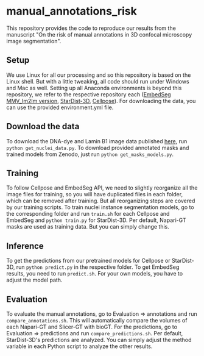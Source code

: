 # manual_annotations_risk

This repository provides the code to reproduce our results from the manuscript "On the risk of manual annotations in 3D confocal microscopy image segmentation".

## Setup

We use Linux for all our processing and so this repository is based on the Linux shell. But with a little tweaking, all code should run under Windows and Mac as well. Setting up all Anaconda environments is beyond this repository, we refer to the respective repository each ([EmbedSeg MMV_Im2Im version](compare_predictions.sh), [StarDist-3D](compare_predictions.sh), [Cellpose](compare_predictions.sh)). For downloading the data, you can use the provided environment.yml file. 

## Download the data

To download the DNA-dye and Lamin B1 image data published [here](https://www.nature.com/articles/s41586-022-05563-7), run `python get_nuclei_data.py`. To download provided annotated masks and trained models from Zenodo, just run `python get_masks_models.py`.

## Training


To follow Cellpose and EmbedSeg API, we need to slightly reorganize all the image files for training, so you will have duplicated files in each folder, which can be removed after training. But all reorganizing steps are covered by our training scripts.
To train nuclei instance segmentation models, go to the corresponding folder and run `train.sh` for each Cellpose and EmbedSeg and `python train.py` for StarDist-3D. Per default, Napari-GT masks are used as training data. But you can simply change this.

## Inference

To get the predictions from our pretrained models for Cellpose or StarDist-3D, run `python predict.py` in the respective folder. To get EmbedSeg results, you need to run `predict.sh`. For your own models, you have to adjust the model path.

## Evaluation

To evaluate the manual annotations, go to Evaluation => annotations and run `compare_annotations.sh`. This will automatically compare the volumes of each Napari-GT and Slicer-GT with bioGT.
For the predictions, go to Evaluation => predictions and run `compare_predictions.sh`. Per default, StarDist-3D's predictions are analyzed. You can simply adjust the method variable in each Python script to analyze the other results.